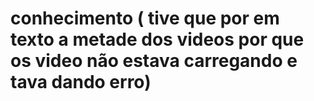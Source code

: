 # conhecimento ( tive que por em texto a metade dos videos por que os video não estava carregando e tava dando erro)
